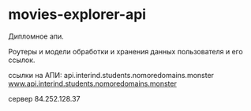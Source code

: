 # movies-explorer-api
 Дипломное апи.

 Роутеры и модели обработки и хранения данных пользователя и его ссылок.

 ссылки на АПИ:   api.interind.students.nomoredomains.monster  www.api.interind.students.nomoredomains.monster

 сервер 84.252.128.37
